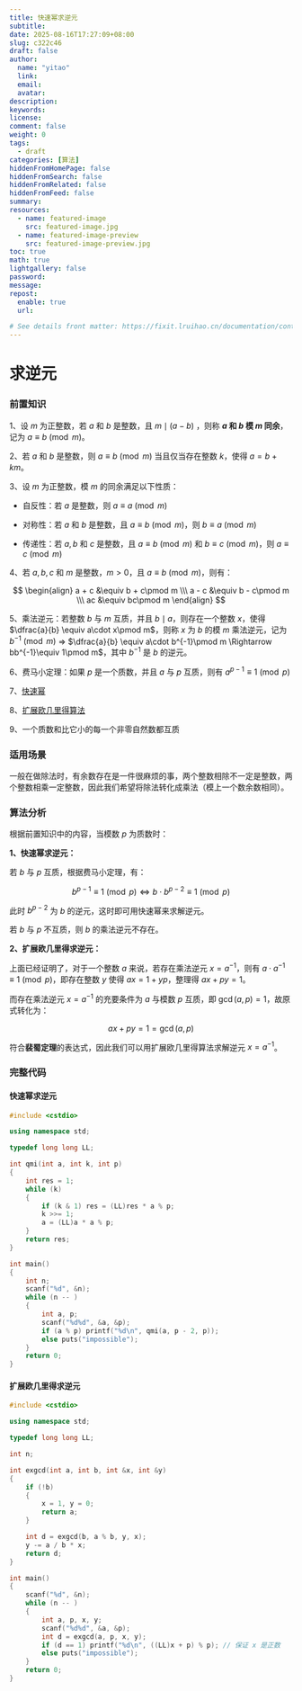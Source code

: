 ```yaml
---
title: 快速幂求逆元
subtitle:
date: 2025-08-16T17:27:09+08:00
slug: c322c46
draft: false
author:
  name: "yitao"
  link:
  email:
  avatar:
description:
keywords:
license:
comment: false
weight: 0
tags:
  - draft
categories: [算法]
hiddenFromHomePage: false
hiddenFromSearch: false
hiddenFromRelated: false
hiddenFromFeed: false
summary:
resources:
  - name: featured-image
    src: featured-image.jpg
  - name: featured-image-preview
    src: featured-image-preview.jpg
toc: true
math: true
lightgallery: false
password:
message:
repost:
  enable: true
  url:

# See details front matter: https://fixit.lruihao.cn/documentation/content-management/introduction/#front-matter
---
```


<!--more-->


# 求逆元

### 前置知识

1、设 $m$ 为正整数，若 $a$ 和 $b$ 是整数，且 $m\mid (a - b)$    ，则称 **$a$ 和 $b$ 模 $m$ 同余**，记为 $a\equiv b\pmod m$。

2、若 $a$ 和 $b$ 是整数，则 $a\equiv b\pmod m$ 当且仅当存在整数 $k$，使得 $a = b + km$。

3、设 $m$ 为正整数，模 $m$ 的同余满足以下性质：

- 自反性：若 $a$ 是整数，则 $a\equiv a\pmod m$

- 对称性：若 $a$ 和 $b$ 是整数，且 $a\equiv b\pmod m$，则 $b\equiv a\pmod m$

- 传递性：若 $a, b$ 和 $c$ 是整数，且 $a\equiv b\pmod m$ 和 $b\equiv c\pmod m$，则 $a\equiv c\pmod m$   

4、若 $a, b, c$ 和 $m$ 是整数，$m > 0$，且 $a\equiv b\pmod m$，则有：

$$
\begin{align}
a + c  &\equiv b + c\pmod m \\\
a - c &\equiv b - c\pmod m \\\
ac &\equiv bc\pmod m
\end{align}
$$

5、乘法逆元：若整数 $b$ 与 $m$ 互质，并且 $b\mid a$，则存在一个整数 $x$，使得 $\dfrac{a}{b} \equiv a\cdot x\pmod m$，则称 $x$ 为 $b$ 的模 $m$ 乘法逆元，记为 $b^{-1}\pmod m$ $\Rightarrow$ $\dfrac{a}{b} \equiv a\cdot b^{-1}\pmod m \Rightarrow bb^{-1}\equiv 1\pmod m$，其中 $b^{-1}$ 是 $b$ 的逆元。

6、费马小定理：如果 $p$ 是一个质数，并且 $a$ 与 $p$ 互质，则有 $a^{p-1}\equiv 1\pmod p$

7、[快速幂](https://www.acwing.com/activity/content/code/content/1259683/)

8、[扩展欧几里得算法](https://www.acwing.com/activity/content/code/content/1261566/)

9、一个质数和比它小的每一个非零自然数都互质

### 适用场景

一般在做除法时，有余数存在是一件很麻烦的事，两个整数相除不一定是整数，两个整数相乘一定整数，因此我们希望将除法转化成乘法（模上一个数余数相同）。

### 算法分析

根据前置知识中的内容，当模数 $p$ 为质数时：

**1、快速幂求逆元：**

若 $b$ 与 $p$ 互质，根据费马小定理，有：

$$b^{p-1}\equiv 1\pmod p \iff b\cdot b^{p - 2}\equiv 1\pmod p$$

此时 $b^{p - 2}$ 为 $b$ 的逆元，这时即可用快速幂来求解逆元。

若 $b$ 与 $p$ 不互质，则 $b$ 的乘法逆元不存在。

**2、扩展欧几里得求逆元：**

上面已经证明了，对于一个整数 $a$ 来说，若存在乘法逆元 $x = a^{-1}$，则有 $a\cdot a^{-1}\equiv 1\pmod p$，即存在整数 $y$ 使得 $ax = 1 + yp$，整理得 $ax + py = 1$。

而存在乘法逆元 $x = a^{-1}$ 的充要条件为 $a$ 与模数 $p$ 互质，即 $\gcd(a, p) = 1$，故原式转化为：

$$ ax + py = 1 = \gcd(a, p)$$

符合**裴蜀定理**的表达式，因此我们可以用扩展欧几里得算法求解逆元 $x = a^{-1}$。


### 完整代码

#### 快速幂求逆元
```cpp
#include <cstdio>

using namespace std;

typedef long long LL;

int qmi(int a, int k, int p)
{
    int res = 1;
    while (k)
    {
        if (k & 1) res = (LL)res * a % p;
        k >>= 1;
        a = (LL)a * a % p;
    }
    return res;
}

int main()
{
    int n;
    scanf("%d", &n);
    while (n -- )
    {
        int a, p;
        scanf("%d%d", &a, &p);
        if (a % p) printf("%d\n", qmi(a, p - 2, p));
        else puts("impossible");
    }
    return 0;
}
```

#### 扩展欧几里得求逆元
```cpp
#include <cstdio>

using namespace std;

typedef long long LL;

int n;

int exgcd(int a, int b, int &x, int &y)
{
    if (!b)
    {
        x = 1, y = 0;
        return a;
    }

    int d = exgcd(b, a % b, y, x);
    y -= a / b * x;
    return d;
}

int main()
{
    scanf("%d", &n);
    while (n -- )
    {
        int a, p, x, y;
        scanf("%d%d", &a, &p);
        int d = exgcd(a, p, x, y);
        if (d == 1) printf("%d\n", ((LL)x + p) % p); // 保证 x 是正数
        else puts("impossible");
    }
    return 0;
}
```
